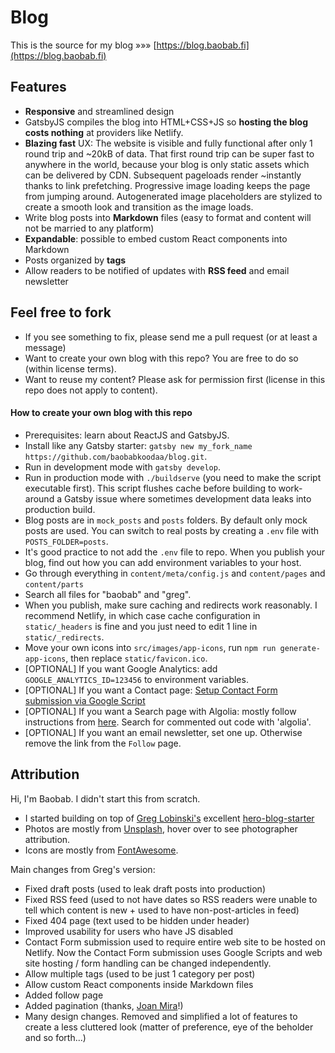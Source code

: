 # Blog

This is the source for my blog »»» [https://blog.baobab.fi](https://blog.baobab.fi)

## Features

- **Responsive** and streamlined design
- GatsbyJS compiles the blog into HTML+CSS+JS so **hosting the blog costs nothing** at providers like Netlify.
- **Blazing fast** UX: The website is visible and fully functional after only 1 round trip and ~20kB of data. That first round trip can be super fast to anywhere in the world, because your blog is only static assets which can be delivered by CDN. Subsequent pageloads render ~instantly thanks to link prefetching. Progressive image loading keeps the page from jumping around. Autogenerated image placeholders are stylized to create a smooth look and transition as the image loads.
- Write blog posts into **Markdown** files (easy to format and content will not be married to any platform)
- **Expandable**: possible to embed custom React components into Markdown
- Posts organized by **tags**
- Allow readers to be notified of updates with **RSS feed** and email newsletter

## Feel free to fork

- If you see something to fix, please send me a pull request (or at least a message)
- Want to create your own blog with this repo? You are free to do so (within license terms).
- Want to reuse my content? Please ask for permission first (license in this repo does not apply to content).

#### How to create your own blog with this repo

- Prerequisites: learn about ReactJS and GatsbyJS.
- Install like any Gatsby starter: `gatsby new my_fork_name https://github.com/baobabkoodaa/blog.git`.
- Run in development mode with `gatsby develop`.
- Run in production mode with `./buildserve` (you need to make the script executable first). This script flushes cache before building to work-around a Gatsby issue where sometimes development data leaks into production build.
- Blog posts are in `mock_posts` and `posts` folders. By default only mock posts are used. You can switch to real posts by creating a `.env` file with `POSTS_FOLDER=posts`.
- It's good practice to not add the `.env` file to repo. When you publish your blog, find out how you can add environment variables to your host.
- Go through everything in `content/meta/config.js` and `content/pages` and `content/parts`
- Search all files for "baobab" and "greg".
- When you publish, make sure caching and redirects work reasonably. I recommend Netlify, in which case cache configuration in `static/_headers` is fine and you just need to edit 1 line in `static/_redirects`.
- Move your own icons into `src/images/app-icons`, run `npm run generate-app-icons`, then replace `static/favicon.ico`.
- [OPTIONAL] If you want Google Analytics: add `GOOGLE_ANALYTICS_ID=123456` to environment variables.
- [OPTIONAL] If you want a Contact page: [Setup Contact Form submission via Google Script](https://github.com/dwyl/learn-to-send-email-via-google-script-html-no-server)
- [OPTIONAL] If you want a Search page with Algolia: mostly follow instructions from [here](https://dev.greglobinski.com/setup-algolia-account/). Search for commented out code with 'algolia'.
- [OPTIONAL] If you want an email newsletter, set one up. Otherwise remove the link from the `Follow` page.


## Attribution

Hi, I'm Baobab. I didn't start this from scratch.
- I started building on top of [Greg Lobinski's](https://github.com/greglobinski) excellent [hero-blog-starter](https://github.com/greglobinski/gatsby-starter-hero-blog/)
- Photos are mostly from [Unsplash](https://www.unsplash.com/), hover over to see photographer attribution.
- Icons are mostly from [FontAwesome](https://origin.fontawesome.com/).

Main changes from Greg's version:
- Fixed draft posts (used to leak draft posts into production)
- Fixed RSS feed (used to not have dates so RSS readers were unable to tell which content is new + used to have non-post-articles in feed) 
- Fixed 404 page (text used to be hidden under header)
- Improved usability for users who have JS disabled
- Contact Form submission used to require entire web site to be hosted on Netlify. Now the Contact Form submission uses Google Scripts and web site hosting / form handling can be changed independently.
- Allow multiple tags (used to be just 1 category per post)
- Allow custom React components inside Markdown files
- Added follow page
- Added pagination (thanks, [Joan Mira](https://github.com/gazpachu)!)
- Many design changes. Removed and simplified a lot of features to create a less cluttered look (matter of preference, eye of the beholder and so forth...)
